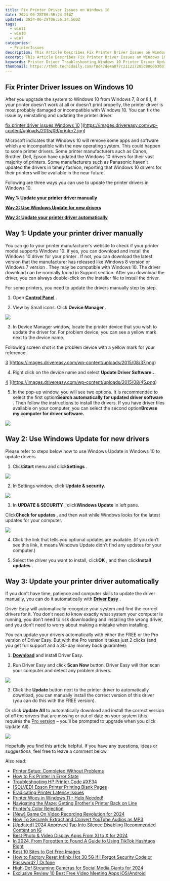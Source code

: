 ```yaml
---
title: Fix Printer Driver Issues on Windows 10
date: 2024-06-28T06:56:24.560Z
updated: 2024-06-29T06:56:24.560Z
tags:
  - win11
  - win10
  - win7
categories:
  - PrinterIssues
description: This Article Describes Fix Printer Driver Issues on Windows 10
excerpt: This Article Describes Fix Printer Driver Issues on Windows 10
keywords: Printer Driver Troubleshooting,Windows 10 Printer Driver Update,Resolve Print Errors on Windows 10,Print Driver Installation Guide,Fix Common Windows 10 Printing Problems,Windows 10 Printer Connectivity Troubleshooting,Update Old Windows 10 Printer Drivers
thumbnail: https://thmb.techidaily.com/f8d47de4a877c211227285c8800b3d072256df0cc496e2d703aa2d22ca712f5b.jpg
---
```


## Fix Printer Driver Issues on Windows 10

 After you upgrade the system to Windows 10 from Windows 7, 8 or 8.1, if your printer doesn’t work at all or doesn’t print properly, the printer driver is most probably damaged or incompatible with Windows 10\. You can fix the issue by reinstalling and updating the printer driver.

[fix printer driver issues Windows 10](https://images.drivereasy.com/wp-content/uploads/2015/09/printer2-300x236.jpg) ](https://images.drivereasy.com/wp-content/uploads/2015/09/printer2.jpg)

 Microsoft indicates that Windows 10 will remove some apps and software which are incompatible with the new operating system. This could happen to some printer drivers. Some printer manufacturers such as Canon, Brother, Dell, Epson have updated the Windows 10 drivers for their vast majority of printers. Some manufacturers such as Panasonic haven’t updated the drivers in timely fashion, reporting that Windows 10 drivers for their printers will be available in the near future.

 Following are three ways you can use to update the printer drivers in Windows 10.

**[Way 1: Update your printer driver manually](#way1)**

**[Way 2: Use Windows Update for new drivers](#way2)**

**[Way 3: Update your printer driver automatically](#way3)**

## **Way 1: Update your printer driver manually**

 You can go to your printer manufacturer’s website to check if your printer model supports Windows 10\. If yes, you can download and install the Windows 10 driver for your printer  . If not, you can download the latest version that the manufacturer has released like Windows 8 version or Windows 7 version  . They may be compatible with Windows 10\.  The driver download can be normally found in Support section. After you download the driver, you can always double-click on the installer file to install the driver.

For some printers, you need to update the drivers manually step by step.

 1) Open [**Control Panel**](https://tools.techidaily.com/drivereasy/download/) .

 2) View by Small icons. Click **Device Manager** .

![](https://images.drivereasy.com/wp-content/uploads/2017/07/img_597056d6e290b.jpg)

 3) In Device Manager window, locate the printer device that you wish to update the driver for. For problem device, you can see a yellow mark next to the device name.

 Following screen shot is the problem device with a yellow mark for your reference.

[3](https://images.drivereasy.com/wp-content/uploads/2015/08/37.png) ](https://images.drivereasy.com/wp-content/uploads/2015/08/37.png)

 4) Right click on the device name and select **Update Driver Software…**

[4](https://images.drivereasy.com/wp-content/uploads/2015/08/45.png) ](https://images.drivereasy.com/wp-content/uploads/2015/08/45.png)

 5) In the pop-up window, you will see two options. It is recommended to select the first option**Search automatically for updated driver software** . Then follow the instructions to install the drivers. If you have driver files available on your computer, you can select the second option**Browse my computer for driver software.**

![](https://images.drivereasy.com/wp-content/uploads/2017/07/img_5970573577e43.png)

## **Way 2: Use Windows Update for new drivers**

 Please refer to steps below how to use Windows Update in Windows 10 to update drivers.

 1) Click**Start** menu and click**Settings** .

![](https://images.drivereasy.com/wp-content/uploads/2017/07/img_597057a9598ee.jpg)

 2) In Settings window, click **Update & security.**

![](https://images.drivereasy.com/wp-content/uploads/2017/07/img_597057ddb9441.png)

 3) In **UPDATE & SECURITY** , click**Windows Update** in left pane.

 Click**Check for updates** , and then wait while Windows looks for the latest updates for your computer.

![](https://images.drivereasy.com/wp-content/uploads/2017/07/img_597057f2e0efc.jpg)

 4) Click the link that tells you optional updates are available. (If you don’t see this link, it means Windows Update didn’t find any updates for your computer.)

 5) Select the driver you want to install, click**OK** , and then click**Install updates** .

## **Way 3: Update your printer driver automatically**

 If you don’t have time, patience and computer skills to update the driver manually, you can do it automatically with **[Driver Easy](https://tools.techidaily.com/drivereasy/download/)**  .

 Driver Easy will automatically recognize your system and find the correct drivers for it. You don’t need to know exactly what system your computer is running, you don’t need to risk downloading and installing the wrong driver, and you don’t need to worry about making a mistake when installing.

 You can update your drivers automatically with either the FREE or the Pro version of Driver Easy. But with the Pro version it takes just 2 clicks (and you get full support and a 30-day money back guarantee):

 1) **[Download](https://tools.techidaily.com/drivereasy/download/)**   and install Driver Easy.

 2) Run Driver Easy and click **Scan Now**   button. Driver Easy will then scan your computer and detect any problem drivers.

![](https://images.drivereasy.com/wp-content/uploads/2017/07/img_5970588279d8b.jpg)

 3) Click the **Update** button next to the printer driver to automatically download, you can manually install the correct version of this driver (you can do this with the FREE version).

 Or click **Update All**  to automatically download and install the correct version of _all_   the drivers that are missing or out of date on your system (this requires the [Pro version](https://tools.techidaily.com/drivereasy/download/) – you’ll be prompted to upgrade when you click Update All).

![](https://images.drivereasy.com/wp-content/uploads/2017/07/img_59705887d6c6d.jpg)

 Hopefully you find this article helpful. If you have any questions, ideas or suggestions, feel free to leave a comment below.

<ins class="adsbygoogle"
     style="display:block"
     data-ad-format="autorelaxed"
     data-ad-client="ca-pub-7571918770474297"
     data-ad-slot="1223367746"></ins>



<ins class="adsbygoogle"
     style="display:block"
     data-ad-client="ca-pub-7571918770474297"
     data-ad-slot="8358498916"
     data-ad-format="auto"
     data-full-width-responsive="true"></ins>

<span class="atpl-alsoreadstyle">Also read:</span>
<div><ul>
<li><a href="https://printer-issues.techidaily.com/printer-setup-completed-without-problems/"><u>Printer Setup: Completed Without Problems</u></a></li>
<li><a href="https://printer-issues.techidaily.com/how-to-fix-printer-in-error-state/"><u>How to Fix Printer in Error State</u></a></li>
<li><a href="https://printer-issues.techidaily.com/troubleshooting-hp-printer-code-xf34/"><u>Troubleshooting HP Printer Code #XF34</u></a></li>
<li><a href="https://printer-issues.techidaily.com/solved-epson-printer-printing-blank-pages/"><u>[SOLVED] Epson Printer Printing Blank Pages</u></a></li>
<li><a href="https://printer-issues.techidaily.com/eradicating-printer-latency-issues/"><u>Eradicating Printer Latency Issues</u></a></li>
<li><a href="https://printer-issues.techidaily.com/printer-woes-in-windows-11-help-needed/"><u>Printer Woes in Windows 11 - Help Needed!</u></a></li>
<li><a href="https://printer-issues.techidaily.com/navigating-the-maze-getting-brothers-printer-back-on-line/"><u>Navigating the Maze: Getting Brother's Printer Back on Line</u></a></li>
<li><a href="https://printer-issues.techidaily.com/printers-color-rejection/"><u>Printer's Color Rejection</u></a></li>
<li><a href="https://screen-video-capture.techidaily.com/new-game-on-video-recording-revolution-for-2024/"><u>[New] Game On  Video Recording Revolution for 2024</u></a></li>
<li><a href="https://youtube-clips.techidaily.com/how-to-securely-extract-and-convert-youtube-audios-as-mp3/"><u>How To Securely Extract and Convert YouTube Audios as MP3</u></a></li>
<li><a href="https://instagram-video-files.techidaily.com/updated-2024-approved-tap-into-silence-disabling-recommended-content-on-ig/"><u>[Updated] 2024 Approved  Tap Into Silence  Disabling Recommended Content on IG</u></a></li>
<li><a href="https://extra-hints.techidaily.com/best-photo-and-video-display-apps-from-xi-to-x-for-2024/"><u>Best Photo & Video Display Apps  From XI to X for 2024</u></a></li>
<li><a href="https://tiktok-clips.techidaily.com/in-2024-from-forgotten-to-found-a-guide-to-using-tiktok-hashtags-right/"><u>In 2024, From Forgotten to Found  A Guide to Using TikTok Hashtags Right</u></a></li>
<li><a href="https://extra-hints.techidaily.com/best-10-sites-to-get-free-images/"><u>Best 10 Sites to Get Free Images</u></a></li>
<li><a href="https://techidaily.com/how-to-factory-reset-infinix-hot-30-5g-if-i-forgot-security-code-or-password-drfone-by-drfone-reset-android-reset-android/"><u>How to Factory Reset Infinix Hot 30 5G If I Forgot Security Code or Password? | Dr.fone</u></a></li>
<li><a href="https://some-knowledge.techidaily.com/high-def-streaming-cameras-for-social-media-giants-for-2024/"><u>High-Def Streaming Cameras for Social Media Giants for 2024</u></a></li>
<li><a href="https://remote-screen-capture.techidaily.com/exclusive-review-10-best-free-video-meeting-apps-iosandroid/"><u>Exclusive Review  10 Best Free Video Meeting Apps iOS/Android</u></a></li>
</ul></div>
